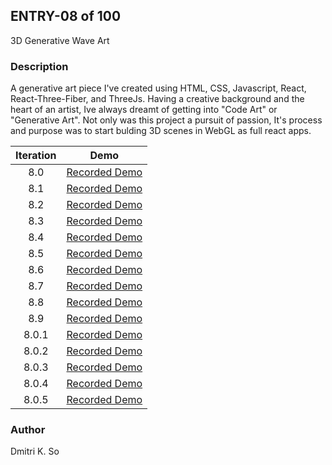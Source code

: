 ## ENTRY-08 of 100  
3D Generative Wave Art

### Description
A generative art piece I've created using HTML, CSS, Javascript, React, React-Three-Fiber, and ThreeJs. Having a creative background and the heart of an artist, Ive always dreamt of getting into "Code Art" or "Generative Art". Not only was this project a pursuit of passion, It's process and purpose was to start bulding 3D scenes in WebGL as full react apps.

| Iteration | Demo |
| :---: | :---: |
| 8.0 | [Recorded Demo](https://user-images.githubusercontent.com/64864829/127756572-7c2702e5-f095-468e-acef-3d7a94fcf600.mp4)|
| 8.1 | [Recorded Demo](https://user-images.githubusercontent.com/64864829/127928821-b61b465c-0632-4635-8fcd-2129b066ce2d.mp4)|
| 8.2 | [Recorded Demo](https://user-images.githubusercontent.com/64864829/128379294-2967146c-1e44-4578-8543-4019e8d03a21.mp4)|
| 8.3 | [Recorded Demo](https://user-images.githubusercontent.com/64864829/128535925-17ab7e7a-5768-443d-9884-f6d107fe509a.mp4)|
| 8.4 | [Recorded Demo](https://user-images.githubusercontent.com/64864829/128603835-9059d290-3fa9-4864-928a-016c3269eb52.mp4)|
| 8.5 | [Recorded Demo](https://user-images.githubusercontent.com/64864829/128737606-c95924ad-2ed1-49be-b7fb-4b570bf43e50.mp4)|
| 8.6 | [Recorded Demo](https://user-images.githubusercontent.com/64864829/128922065-a7521d74-f4b6-4728-a6b0-ce83e7fae9ac.mp4)|
| 8.7 | [Recorded Demo](https://user-images.githubusercontent.com/64864829/129266254-62219418-c2e2-4bb9-b178-0c0e2d7114f0.mp4)|
| 8.8 | [Recorded Demo](https://user-images.githubusercontent.com/64864829/129418424-5ce02a69-bdf9-4271-9bed-fae6fb515650.mp4)|
| 8.9 | [Recorded Demo](https://user-images.githubusercontent.com/64864829/129611015-279ddf13-eb21-4bc8-9b22-420e92e3f246.mp4)|
| 8.0.1 | [Recorded Demo](https://user-images.githubusercontent.com/64864829/129756572-394fe43c-07e9-41ba-8384-2f1016d68f1f.mp4)|
| 8.0.2 | [Recorded Demo](https://user-images.githubusercontent.com/64864829/129930764-96369228-88e8-444b-81de-d77ef7866f8b.mp4)|
| 8.0.3 | [Recorded Demo](https://user-images.githubusercontent.com/64864829/130107257-d8360ba8-f086-4abc-a8af-d1f1c84e5ca8.mp4)|
| 8.0.4 | [Recorded Demo](https://user-images.githubusercontent.com/64864829/130273041-25cb355a-5f58-41b3-99ba-932effe4e6bd.mp4)|
| 8.0.5 | [Recorded Demo](https://user-images.githubusercontent.com/64864829/130483310-406febb2-f2ed-4b77-8936-5ea21782d111.mp4)|








 
### Author
Dmitri K. So

